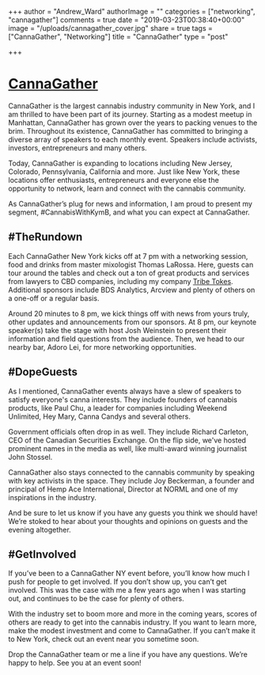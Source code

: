+++
author = "Andrew_Ward"
authorImage = ""
categories = ["networking", "cannagather"]
comments = true
date = "2019-03-23T00:38:40+00:00"
image = "/uploads/cannagather_cover.jpg"
share = true
tags = ["CannaGather", "Networking"]
title = "CannaGather"
type = "post"

+++
# [CannaGather](https://cannagather.com/march2019/kymb)

CannaGather is the largest cannabis industry community in New York, and I am thrilled to have been part of its journey. Starting as a modest meetup in Manhattan, CannaGather has grown over the years to packing venues to the brim. Throughout its existence, CannaGather has committed to bringing a diverse array of speakers to each monthly event. Speakers include activists, investors, entrepreneurs and many others.

Today, CannaGather is expanding to locations including New Jersey, Colorado, Pennsylvania, California and more. Just like New York, these locations offer enthusiasts, entrepreneurs and everyone else the opportunity to network, learn and connect with the cannabis community.

As CannaGather’s plug for news and information, I am proud to present my segment, #CannabisWithKymB, and what you can expect at CannaGather.

## #TheRundown

Each CannaGather New York kicks off at 7 pm with a networking session, food and drinks from master mixologist Thomas LaRossa. Here, guests can tour around the tables and check out a ton of great products and services from lawyers to CBD companies, including my company [Tribe Tokes](https://tribetokes.com). Additional sponsors include BDS Analytics, Arcview and plenty of others on a one-off or a regular basis.

Around 20 minutes to 8 pm, we kick things off with news from yours truly, other updates and announcements from our sponsors. At 8 pm, our keynote speaker(s) take the stage with host Josh Weinstein to present their information and field questions from the audience. Then, we head to our nearby bar, Adoro Lei, for more networking opportunities.

## #DopeGuests

As I mentioned, CannaGather events always have a slew of speakers to satisfy everyone's canna interests. They include founders of cannabis products, like Paul Chu, a leader for companies including Weekend Unlimited, Hey Mary, Canna Candys and several others.

Government officials often drop in as well. They include Richard Carleton, CEO of the Canadian Securities Exchange. On the flip side, we've hosted prominent names in the media as well, like multi-award winning journalist John Stossel.

CannaGather also stays connected to the cannabis community by speaking with key activists in the space. They include Joy Beckerman, a founder and principal of Hemp Ace International, Director at NORML and one of my inspirations in the industry.

And be sure to let us know if you have any guests you think we should have! We’re stoked to hear about your thoughts and opinions on guests and the evening altogether.

## #GetInvolved

If you’ve been to a CannaGather NY event before, you’ll know how much I push for people to get involved. If you don’t show up, you can’t get involved. This was the case with me a few years ago when I was starting out, and continues to be the case for plenty of others.

With the industry set to boom more and more in the coming years, scores of others are ready to get into the cannabis industry. If you want to learn more, make the modest investment and come to CannaGather. If you can’t make it to New York, check out an event near you sometime soon.

Drop the CannaGather team or me a line if you have any questions. We’re happy to help. See you at an event soon!